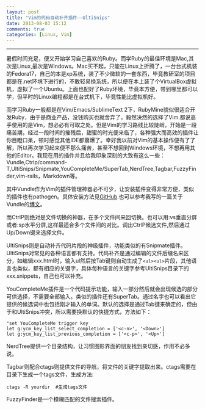 ```yaml
---
layout: post
title: "Vim的代码自动补齐插件——UltiSnips"
date: 2013-08-03 15:12
comments: true
categories: [Linux, Vim]
---
```

---

暑假时间充足，便又开始学习自己喜欢的Ruby。而学Ruby的最佳环境是Mac,其次是Linux,最次是Windows。Mac买不起，只能在Linux上折腾了，一台台式机装的Fedora17，自己的本是xp系统，装了不少微软的一套东西，毕竟教研室的项目都是在.net环境下进行的，不敢轻易换系统，所以便在本上装了个VirtualBox虚拟机，虚拟了一个Ubuntu。上面也配好了Ruby环境，毕竟本方便，带到哪里都可以学，但平时的Linux编程都是在台式机下，毕竟性能比虚拟机好。

而学习Ruby一般都是在Vim/Emacs/SublimeText 2下，RubyMine貌似很适合开发Ruby，由于是商业产品，没钱购买也就舍弃了，毅然决然的选择了Vim.都说高手使用的是Vim，想必必有可取之处。但是Vim的学习路线比较陡峭，开始是一段痛苦期，经过一段时间的摧残后，甜蜜的时光便来临了，各种强大而高效的插件让你目瞪口呆，顿时感觉其他IDE都蒻爆了。幸好我以前对Vim的基本操作便有了了解，所以再次学习起来便不那么痛苦，甚至不想回到Windows环境，不想再用其他的Editor。我现在用的插件并且给我印象深刻的大致有这么一些：Vundle,Ctrlp/command-T,UltiSnips/Snipmate,YouCompleteMe/SuperTab,NerdTree,Tagbar,FuzzyFinder,vim-rails，Markdown等。

<!-- more -->
其中Vundle作为Vim的插件管理神器必不可少，让安装插件变得非常方便，类似的插件也有pathogen。具体安装方法见[GitHub](https://github.com/gmarik/vundle).也可以参考我写的一篇关于Vundle的[博文](http://xautjzd.github.io/blog/2013/07/27/vim-vundle-install-and-config/)。

而CtrlP则绝对是文件切换的神器，在多个文件间来回切换。也可以用:vs垂直分屏或者:sp水平分屏,这样最适合多个文件间的对比。<ctrl-p>调出CtrlP候选文件,然后通过Up/Down键来选择文件。

UltiSnips则是自动补齐代码片段的神级插件，功能类似的有Snipmate插件。UltiSnips对常见的各种语言都有支持。代码补齐是通过编辑的文件后缀名来区分，如编辑xxx.html时，输入ul然后按Tab键则自动生成了`<ul><ul>`片段，其他语言也类似，都有相应的关键字，具体每种语言的关键字参考UltiSnips目录下的xxx.snippets，自己也可以补充。

YouCompleteMe插件是一个代码提示功能，输入一部分然后就会出现候选的部分可供选择，不需要全部输入。类似的插件还有SuperTab。通过名字也可以看出它提供的候选词中也包括刚才输入的单词。默认的选择是通过Tab键来确定的，但由于和UltiSnips冲突，所以需要换默认的快捷方式，方法如下：

	"set YouCompleteMe trigger key 
	let g:ycm_key_list_select_completion = ['<c-n>', '<Down>']
	let g:ycm_key_list_previous_completion = ['<c-p>', '<Up>']

NerdTree提供一个目录结构，让习惯图形界面的朋友找到亲切感，作用不必多说。

Tagbar则配合ctags则提供文件的导航，将文件的关键字提取出来。ctags需要在目录下生成一个tags文件，生成方法:

	ctags -R yourdir  #生成tags文件

FuzzyFinder是一个模糊匹配的文件搜索插件。
